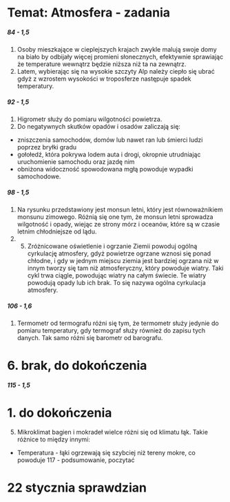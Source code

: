 # Temat: Atmosfera - zadania
##### 84 - 1,5
1. Osoby mieszkające w cieplejszych krajach zwykle malują swoje domy na biało by odbijały więcej promieni słonecznych, efektywnie sprawiając że temperature wewnątrz będzie niższa niż ta na zewnątrz.
5. Latem, wybierając się na wysokie szczyty Alp należy ciepło się ubrać gdyż z wzrostem wysokości w troposferze następuje spadek temperatury.
##### 92 - 1,5
1. Higrometr służy do pomiaru wilgotności powietrza.
5. Do negatywnych skutków opadów i osadów zaliczają się:
- zniszczenia samochodów, domów lub nawet ran lub śmierci ludzi poprzez bryłki gradu
- gołołedź, która pokrywa lodem auta i drogi, okropnie utrudniając uruchomienie samochodu oraz jazdę nim
- obniżona widoczność spowodowana mgłą powoduje wypadki samochodowe.
##### 98 - 1,5
1. Na rysunku przedstawiony jest monsun letni, który jest równoważnikiem monsunu zimowego. Różnią się one tym, że monsun letni sprowadza wilgotność i opady, wiejąc ze strony mórz i oceanów, które są w czasie letnim chłodniejsze od lądu.
2. 5. Zróżnicowane oświetlenie i ogrzanie Ziemii powoduj ogólną cyrkulację atmosfery, gdyż powietrze ogrzane wznosi się ponad chłodne, i gdy w jednym miejscu ziemia jest bardziej ogrzana niż w innym tworzy się tam niż atmosferyczny, który powoduje wiatry. Taki cykl trwa ciągle, powodując wiatry na całym świecie. Te wiatry powodują opady lub ich brak. To się nazywa ogólna cyrkulacja atmosfery.
##### 106 - 1,6
1. Termometr od termografu różni się tym, że termometr służy jedynie do pomiaru temperatury, gdy termograf służy również do zapisu tych danych. Tak samo różni się barometr od barografu.
# 6. brak, do dokończenia
##### 115 - 1,5
# 1. do dokończenia
5. Mikroklimat bagien i mokradeł wielce różni się od klimatu łąk. Takie różnice to między innymi:
- Temperatura - łąki ogrzewają się szybciej niż tereny mokre, co powoduje 
117 - podsumowanie, poczytać
# 22 stycznia sprawdzian
